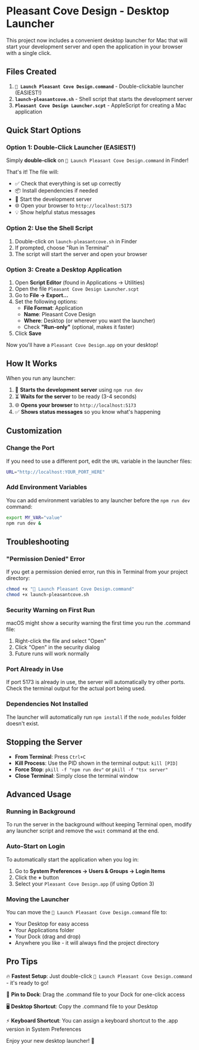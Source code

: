 # Pleasant Cove Design - Desktop Launcher

This project now includes a convenient desktop launcher for Mac that will start your development server and open the application in your browser with a single click.

## Files Created

1. **`🚀 Launch Pleasant Cove Design.command`** - Double-clickable launcher (EASIEST!)
2. **`launch-pleasantcove.sh`** - Shell script that starts the development server
3. **`Pleasant Cove Design Launcher.scpt`** - AppleScript for creating a Mac application

## Quick Start Options

### Option 1: Double-Click Launcher (EASIEST!)

Simply **double-click** on `🚀 Launch Pleasant Cove Design.command` in Finder!

That's it! The file will:
- ✅ Check that everything is set up correctly
- 📦 Install dependencies if needed
- 🚀 Start the development server
- 🌐 Open your browser to `http://localhost:5173`
- 💡 Show helpful status messages

### Option 2: Use the Shell Script

1. Double-click on `launch-pleasantcove.sh` in Finder
2. If prompted, choose "Run in Terminal"
3. The script will start the server and open your browser

### Option 3: Create a Desktop Application

1. Open **Script Editor** (found in Applications → Utilities)
2. Open the file `Pleasant Cove Design Launcher.scpt`
3. Go to **File → Export...**
4. Set the following options:
   - **File Format**: Application
   - **Name**: Pleasant Cove Design
   - **Where**: Desktop (or wherever you want the launcher)
   - Check **"Run-only"** (optional, makes it faster)
5. Click **Save**

Now you'll have a `Pleasant Cove Design.app` on your desktop!

## How It Works

When you run any launcher:

1. 🚀 **Starts the development server** using `npm run dev`
2. ⏳ **Waits for the server** to be ready (3-4 seconds)
3. 🌐 **Opens your browser** to `http://localhost:5173`
4. ✅ **Shows status messages** so you know what's happening

## Customization

### Change the Port
If you need to use a different port, edit the `URL` variable in the launcher files:
```bash
URL="http://localhost:YOUR_PORT_HERE"
```

### Add Environment Variables
You can add environment variables to any launcher before the `npm run dev` command:
```bash
export MY_VAR="value"
npm run dev &
```

## Troubleshooting

### "Permission Denied" Error
If you get a permission denied error, run this in Terminal from your project directory:
```bash
chmod +x "🚀 Launch Pleasant Cove Design.command"
chmod +x launch-pleasantcove.sh
```

### Security Warning on First Run
macOS might show a security warning the first time you run the .command file:
1. Right-click the file and select "Open"
2. Click "Open" in the security dialog
3. Future runs will work normally

### Port Already in Use
If port 5173 is already in use, the server will automatically try other ports. Check the terminal output for the actual port being used.

### Dependencies Not Installed
The launcher will automatically run `npm install` if the `node_modules` folder doesn't exist.

## Stopping the Server

- **From Terminal**: Press `Ctrl+C`
- **Kill Process**: Use the PID shown in the terminal output: `kill [PID]`
- **Force Stop**: `pkill -f "npm run dev"` or `pkill -f "tsx server"`
- **Close Terminal**: Simply close the terminal window

## Advanced Usage

### Running in Background
To run the server in the background without keeping Terminal open, modify any launcher script and remove the `wait` command at the end.

### Auto-Start on Login
To automatically start the application when you log in:
1. Go to **System Preferences → Users & Groups → Login Items**
2. Click the **+** button
3. Select your `Pleasant Cove Design.app` (if using Option 3)

### Moving the Launcher
You can move the `🚀 Launch Pleasant Cove Design.command` file to:
- Your Desktop for easy access
- Your Applications folder
- Your Dock (drag and drop)
- Anywhere you like - it will always find the project directory

## Pro Tips

🔥 **Fastest Setup**: Just double-click `🚀 Launch Pleasant Cove Design.command` - it's ready to go!

📌 **Pin to Dock**: Drag the .command file to your Dock for one-click access

🖥️ **Desktop Shortcut**: Copy the .command file to your Desktop

⚡ **Keyboard Shortcut**: You can assign a keyboard shortcut to the .app version in System Preferences

Enjoy your new desktop launcher! 🚀 